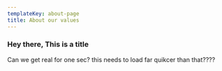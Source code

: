 ```yaml
---
templateKey: about-page
title: About our values
---
```

### Hey there, This is a title

Can we get real for one sec? this needs to load far quikcer than that????
